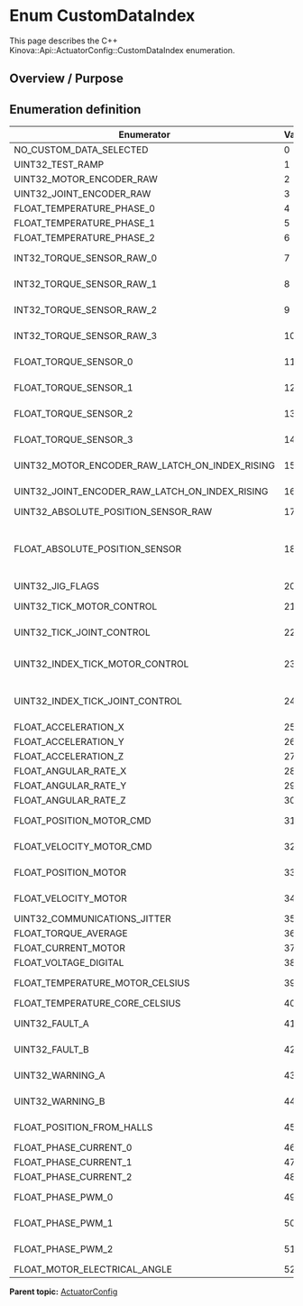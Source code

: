 # Enum CustomDataIndex

This page describes the C++ Kinova::Api::ActuatorConfig::CustomDataIndex enumeration.

## Overview / Purpose

## Enumeration definition

|Enumerator|Value|Description|
|----------|-----|-----------|
|NO\_CUSTOM\_DATA\_SELECTED|0|No custom data selected|
|UINT32\_TEST\_RAMP|1|Incremental value used for test and validation|
|UINT32\_MOTOR\_ENCODER\_RAW|2|Rotor optical encoder incremental value \(raw\)|
|UINT32\_JOINT\_ENCODER\_RAW|3|Joint optical encoder incremental value \(raw\)|
|FLOAT\_TEMPERATURE\_PHASE\_0|4|Motor phase 0 temperature \(degrees Celsius\)|
|FLOAT\_TEMPERATURE\_PHASE\_1|5|Motor phase 1 temperature \(degrees Celsius\)|
|FLOAT\_TEMPERATURE\_PHASE\_2|6|Motor phase 2 temperature \(degrees Celsius\)|
|INT32\_TORQUE\_SENSOR\_RAW\_0|7|Individual torque sensor strain gauge 0 ADC value \(raw\)|
|INT32\_TORQUE\_SENSOR\_RAW\_1|8|Individual torque sensor strain gauge 1 ADC value \(raw\)|
|INT32\_TORQUE\_SENSOR\_RAW\_2|9|Individual torque sensor strain gauge 2 ADC value \(raw\)|
|INT32\_TORQUE\_SENSOR\_RAW\_3|10|Individual torque sensor strain gauge 3 ADC value \(raw\)|
|FLOAT\_TORQUE\_SENSOR\_0|11|Individual torque sensor strain gauge 0 converted value \(Newton-meters\)|
|FLOAT\_TORQUE\_SENSOR\_1|12|Individual torque sensor strain gauge 1 converted value \(Newton-meters\)|
|FLOAT\_TORQUE\_SENSOR\_2|13|Individual torque sensor strain gauge 2 converted value \(Newton-meters\)|
|FLOAT\_TORQUE\_SENSOR\_3|14|Individual torque sensor strain gauge 3 converted value \(Newton-meters\)|
|UINT32\_MOTOR\_ENCODER\_RAW\_LATCH\_ON\_INDEX\_RISING|15|Rotor optical encoder incremental value at last index signal rising edge \(raw\)|
|UINT32\_JOINT\_ENCODER\_RAW\_LATCH\_ON\_INDEX\_RISING|16|Joint optical encoder incremental value at last index signal rising edge \(raw\)|
|UINT32\_ABSOLUTE\_POSITION\_SENSOR\_RAW|17|Absolute position sensor integer value \(raw\)|
|FLOAT\_ABSOLUTE\_POSITION\_SENSOR|18|Absolute position sensor converted value \(degrees\) FLOAT\_CONTROL\_POSITION\_JOINT\_REQUESTED = 19; // Last axis position command received via Ethernet|
|UINT32\_JIG\_FLAGS|20|Jig status flags \(internal use\)|
|UINT32\_TICK\_MOTOR\_CONTROL|21|Rotor optical encoder incremental value corrected for counter overflow \(raw\)|
|UINT32\_TICK\_JOINT\_CONTROL|22|Joint optical encoder incremental value corrected for counter overflow \(raw\)|
|UINT32\_INDEX\_TICK\_MOTOR\_CONTROL|23|Rotor optical encoder incremental value corrected for counter overflow at last index signal rising edge \(raw\)|
|UINT32\_INDEX\_TICK\_JOINT\_CONTROL|24|Joint optical encoder incremental value corrected for counter overflow at last index signal rising edge \(raw\)|
|FLOAT\_ACCELERATION\_X|25|x-axis acceleration \(meters per second squared\)|
|FLOAT\_ACCELERATION\_Y|26|y-axis acceleration \(meters per second squared\)|
|FLOAT\_ACCELERATION\_Z|27|z-axis acceleration \(meters per second squared\)|
|FLOAT\_ANGULAR\_RATE\_X|28|x-axis angular velocity \(degrees per second\)|
|FLOAT\_ANGULAR\_RATE\_Y|29|y-axis angular velocity \(degrees per second\)|
|FLOAT\_ANGULAR\_RATE\_Z|30|z-axis angular velocity \(degrees per second\)|
|FLOAT\_POSITION\_MOTOR\_CMD|31|Axis position command sent to motor position control loop \(degrees\)|
|FLOAT\_VELOCITY\_MOTOR\_CMD|32|Axis velocity command sent to motor velocity control loop \(degrees per second\)|
|FLOAT\_POSITION\_MOTOR|33|Actuator position measured by rotor optical encoder \(degrees\)|
|FLOAT\_VELOCITY\_MOTOR|34|Actuator angular velocity measured by rotor optical encoder \(degrees per second\)|
|UINT32\_COMMUNICATIONS\_JITTER|35|Jitter from the communication \(microseconds\)|
|FLOAT\_TORQUE\_AVERAGE|36|Actuator torque \(Newton-meters\)|
|FLOAT\_CURRENT\_MOTOR|37|Motor current \(Amperes\)|
|FLOAT\_VOLTAGE\_DIGITAL|38|Main board voltage \(Volts\)|
|FLOAT\_TEMPERATURE\_MOTOR\_CELSIUS|39|Motor temperature \(maximum of the three \(3\) phase temperatures\) \(degrees Celsius\)|
|FLOAT\_TEMPERATURE\_CORE\_CELSIUS|40|Microcontroller temperature \(degrees Celsius\)|
|UINT32\_FAULT\_A|41|Bank A faults \(see ActuatorConfig.SafetyIdentifier\)|
|UINT32\_FAULT\_B|42|Bank B faults \(see ActuatorConfig.SafetyIdentifier\)|
|UINT32\_WARNING\_A|43|Bank A warnings \(see ActuatorConfig.SafetyIdentifier\)|
|UINT32\_WARNING\_B|44|Bank B warnings \(see ActuatorConfig.SafetyIdentifier\)|
|FLOAT\_POSITION\_FROM\_HALLS|45|Actuator position measured by motor hall sensors \(degrees\)|
|FLOAT\_PHASE\_CURRENT\_0|46|Motor phase 0 current \(Amperes\)|
|FLOAT\_PHASE\_CURRENT\_1|47|Motor phase 1 current \(Amperes\)|
|FLOAT\_PHASE\_CURRENT\_2|48|Motor phase 2 current \(Amperes\)|
|FLOAT\_PHASE\_PWM\_0|49|Pulse width modulation duty cycle applied to motor phase 0 \(percentage\)|
|FLOAT\_PHASE\_PWM\_1|50|Pulse width modulation duty cycle applied to motor phase 1 \(percentage\)|
|FLOAT\_PHASE\_PWM\_2|51|Pulse width modulation duty cycle applied to motor phase 2 \(percentage\)|
|FLOAT\_MOTOR\_ELECTRICAL\_ANGLE|52|Motor electrical angle \(degrees\)|

**Parent topic:** [ActuatorConfig](../references/summary_ActuatorConfig.md)


